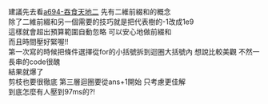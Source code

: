 建議先去看[a694-吞食天地二](https://github.com/LittleCodingLoser/Zerojudge-Code/tree/master/a694-%E5%90%9E%E9%A3%9F%E5%A4%A9%E5%9C%B0%E4%BA%8C) 先有二維前綴和的概念<br>
除了二維前綴和另一個需要的技巧就是把代表樹的-1改成1e9<br>
這樣就會超出預算範圍自動忽略 可以安心地做前綴和<br>
而且時間壓好緊喔!!<br>
第一次寫的時候把條件選擇從for的小括號拆到迴圈大括號內 想說比較美觀 不然一長串的code很醜<br>
結果就爆了<br>
剪枝也要很徹底 第三層迴圈要從ans+1開始 只考慮更佳解<br>
到底怎麼有人壓到97ms的?!
